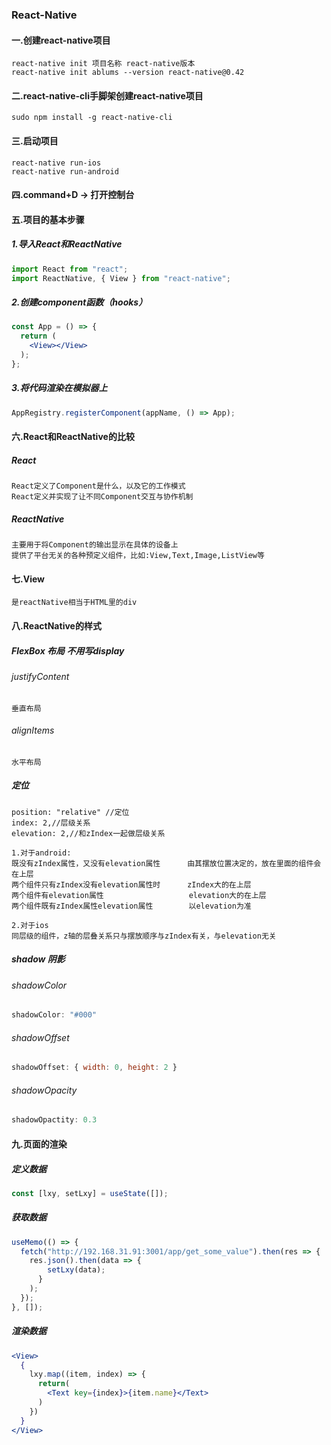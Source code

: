 ### React-Native
#### 一.创建react-native项目
~~~~
react-native init 项目名称 react-native版本
react-native init ablums --version react-native@0.42
~~~~
#### 二.react-native-cli手脚架创建react-native项目
~~~~
sudo npm install -g react-native-cli
~~~~
#### 三.启动项目
~~~~
react-native run-ios
react-native run-android
~~~~
#### 四.command+D -> 打开控制台
#### 五.项目的基本步骤
##### 1.导入React和ReactNative
~~~~jsx
import React from "react";
import ReactNative, { View } from "react-native";
~~~~
##### 2.创建component函数（hooks）
~~~~jsx
const App = () => {
  return (
    <View></View>
  );
};
~~~~
##### 3.将代码渲染在模拟器上
~~~~javascript
AppRegistry.registerComponent(appName, () => App);
~~~~
#### 六.React和ReactNative的比较
##### React
~~~~
React定义了Component是什么，以及它的工作模式
React定义并实现了让不同Component交互与协作机制
~~~~
##### ReactNative
~~~~
主要用于将Component的输出显示在具体的设备上
提供了平台无关的各种预定义组件，比如:View,Text,Image,ListView等
~~~~
#### 七.View 
~~~~
是reactNative相当于HTML里的div
~~~~
#### 八.ReactNative的样式
##### FlexBox 布局 不用写display
###### justifyContent
~~~~
垂直布局
~~~~
###### alignItems
~~~~
水平布局
~~~~
##### 定位
~~~~
position: "relative" //定位
index: 2,//层级关系
elevation: 2,//和zIndex一起做层级关系

1.对于android:
既没有zIndex属性，又没有elevation属性      由其摆放位置决定的，放在里面的组件会在上层
两个组件只有zIndex没有elevation属性时      zIndex大的在上层
两个组件有elevation属性                   elevation大的在上层
两个组件既有zIndex属性elevation属性        以elevation为准

2.对于ios
同层级的组件，z轴的层叠关系只与摆放顺序与zIndex有关，与elevation无关
~~~~
##### shadow 阴影
###### shadowColor
~~~~jsx
shadowColor: "#000"
~~~~
###### shadowOffset
~~~~jsx
shadowOffset: { width: 0, height: 2 }
~~~~
###### shadowOpacity
~~~~jsx
shadowOpactity: 0.3
~~~~

#### 九.页面的渲染
##### 定义数据
~~~~jsx
const [lxy, setLxy] = useState([]);
~~~~
##### 获取数据
~~~~jsx
useMemo(() => {
  fetch("http://192.168.31.91:3001/app/get_some_value").then(res => {
    res.json().then(data => {
        setLxy(data);
      }
    );
  });
}, []);
~~~~
##### 渲染数据
~~~~jsx
<View>
  {
    lxy.map((item, index) => {
      return(
        <Text key={index}>{item.name}</Text>
      )
    })
  }
</View>
~~~~
